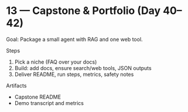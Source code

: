 # 13 — Capstone & Portfolio (Day 40–42)

Goal: Package a small agent with RAG and one web tool.

Steps
1) Pick a niche (FAQ over your docs)
2) Build: add docs, ensure search/web tools, JSON outputs
3) Deliver README, run steps, metrics, safety notes

Artifacts
- Capstone README
- Demo transcript and metrics
